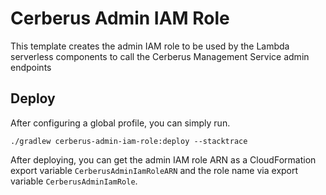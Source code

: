 # Cerberus Admin IAM Role

This template creates the admin IAM role to be used by the Lambda serverless components to call the Cerberus Management Service admin endpoints

## Deploy

After configuring a global profile, you can simply run.

    ./gradlew cerberus-admin-iam-role:deploy --stacktrace

After deploying, you can get the admin IAM role ARN as a CloudFormation export variable `CerberusAdminIamRoleARN` and the role name via export variable `CerberusAdminIamRole`.

